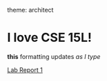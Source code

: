 theme: architect
# I love CSE 15L!

**this** formatting updates _as I type_

[Lab Report 1](lab-report-1-week-0.md)
